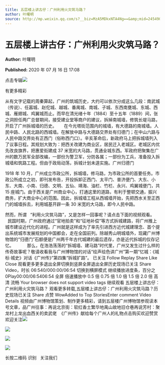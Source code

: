 ```yaml
---
title: 五层楼上讲古仔：广州利用火灾筑马路？
author: 叶曙明
source: http://mp.weixin.qq.com/s?__biz=MzA5MDkxNTA4Ng==&amp;mid=2454909619&amp;idx=1&amp;sn=667605891815295a5bef8c4bd7c00c0a&amp;chksm=87a23ad2b0d5b3c4bd9c936d64551382cf7e925ee0192300860b384ad9708f1d5545100a969d#rd
---
```


# 五层楼上讲古仔：广州利用火灾筑马路？

**Author:** 叶曙明

**Published:** 2020 年 07 月 16 日 17:08

点击专辑![](https://mmbiz.qpic.cn/mmbiz_gif/Ljib4So7yuWiaZicicVdVyXPlCQ4ay6sjDoSnONTZS6hpXzVt3gZhHvjlIFeu7wz3eWMibuNHFia7rMwGs8xYY5oIMIw/640?wx_fmt=gif)

有更多精彩

从有文字记载的周秦算起，广州的筑城历史，大约可以依次分成这么几段：南武城（传说）、任嚣城、赵佗城、越城、番禺城、南城、子城、东西南甕城、东城、西城、雁翅城、鸡翼城而止。而早在清光绪十年（1884）至十五年（1889）间，张之洞担任两广总督期间，接受建业堂等商户的建议，拆掉南城墙，修筑长堤马路，开启了广州拆城墙的历史。      在今光塔街范围内的城墙，有大德路的南城墙。人民中路、人民北路的西城墙。在解放中路与大德路交界处有归德门；在中山六路与人民中路交界处有正西门（俗称西门口）。辛亥革命后，新政府马上把拆城墙列入了议事日程。其规划大致为：把西关改建为商业区，居民迁入老城区。老城区内优先改良旗界，把惠爱街建成 37 米宽的大马路，贯通全城东西。军政府把聚集在广州的数万民军全部改编，一部份为警卫军，分防各属；一部份为工兵，准备投入拆城墙和筑路工程。但由于政局动荡，拆城计划未遑实施。广州归德门

1918 年 10 月，广州成立市政公所，拆城墙，修马路，为市政公所的首要任务。市政公所成立之初，即刊发布告，开投拆卸正西门、太平门、普济便门、大东、小东、大南、小南、归德、文明、五仙、靖海、油栏、竹栏、永兴、鸡翼城便门，共 15 座城门。由于西关是广州商业中心，打通这里的道路，有利于整顿交通，振兴商务，扩大商业中心的范围。因此，拆城墙工程从西城墙开始，先把西水关至正西门的城墙拆去，利用城基开辟一条 30 米宽的大马路，即今人民中路。

然而，所谓   “利用火灾筑马路”，又是怎样一回事呢？请点击下面的视频观看。      民国时期，广州政府通过“官地拍卖”和“征地补偿”等方式拆城建路，将广州推上城市建设近代化的进程。广州就是这样成为了率先引进西方近代城建理念、首个提出系统城市发展规划的中国都会，走在全国前列。除越秀山明城墙外，现藏广州博物馆的“归德门”石额便是广州两千年古代城建的最后遗存，亦是近代拆城的仅存记忆。           那么，在浩浩荡荡的“拆城墙、建马路”时代里，广州又发生过什么样的传奇故事呢？敬请收看我与广州博物馆的对话“绘声绘色讲广州”第一期“忆城：《城标·城史》对话《广州传》”第四集“拆城扩路”。 已关注 Follow Replay Share Like Close 观看更多更多退出全屏切换到竖屏全屏退出全屏历史现场已关注 Share Video，时长 06:540/000:00/06:54 切换到横屏模式 继续播放进度条，百分之 0Play00:00/06:5406:54 全屏 倍速播放中 0.5 倍 0.75 倍 1.0 倍 1.5 倍 2.0 倍 高清 流畅 Your browser does not support video tags 继续观看 五层楼上讲古仔：广州利用火灾筑马路？ 观看更多转载,五层楼上讲古仔：广州利用火灾筑马路？历史现场已关注 Share 点赞 WowAdded to Top StoriesEnter comment Video Details 视频由广州博物馆策划、制作更多精彩，请到五层楼广州博物馆参观读本号文章，品广州往事：再说北京街：软红香土繁华地禺山故地旧仓巷再说芳村：聚龙村上龙出血西关的卖武佬  《广州传》献给每个广州人的礼物点击购买欢迎赞赏欢迎关注![](https://mmbiz.qpic.cn/mmbiz_jpg/PJWG74pLsMYKZfK6519MicN21DUFKxkHFgo0mssgoc4jJdO9YsDWyPPDluBUVnwJRI7XORwNU0lphxvODsadHKw/640)

![](https://mmbiz.qpic.cn/mmbiz_png/Ljib4So7yuWiaaicWj1ruw8XbdMEsibxIWkxezEtrXA4JPOynDhesRLh6wqLkdMRdR5hODYwhsicGqDYDBnkNdj2qPQ/640?wx_fmt=png)

![](https://mmbiz.qpic.cn/mmbiz_jpg/oInJic7yAshiaqSneVMv9vN40LutPPrVtibBn3BXOSHAKfLwonYxPBuWIm8zHXS4yXPiaQ5PHeQ4dyXgbzXDufDGZg/640?wx_fmt=jpeg)

![](https://mmbiz.qpic.cn/mmbiz_jpg/PJWG74pLsMaozLudXOzRblBbJLge0Cicrs08tBnq19cGoN0iacXkFnwOiaiaricDicxGzQZsSSZJMHYB9G7FUAlqCzvw/640)

长按二维码 识别   关注我们
